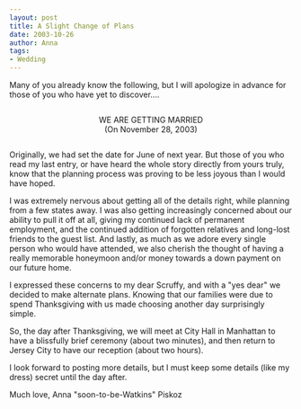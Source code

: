 ```yaml
---
layout: post
title: A Slight Change of Plans
date: 2003-10-26
author: Anna
tags:
- Wedding
---
```



Many of you already know the following, but I will apologize in advance for those of you who have yet to discover....

<p style="text-align:center;margin-top:2em;margin-bottom:2em;">WE ARE GETTING MARRIED<br />(On November 28, 2003)</p>

Originally, we had set the date for June of next year. But those of you who read my last entry, or have heard the whole story directly from yours truly, know that the planning process was proving to be less joyous than I would have hoped.

I was extremely nervous about getting all of the details right, while planning from a few states away. I was also getting increasingly concerned about our ability to pull it off at all, giving my continued lack of permanent employment, and the continued addition of forgotten relatives and long-lost friends to the guest list. And lastly, as much as we adore every single person who would have attended, we also cherish the thought of having a really memorable honeymoon and/or money towards a down payment on our future home.

I expressed these concerns to my dear Scruffy, and with a "yes dear" we decided to make alternate plans. Knowing that our families were due to spend Thanksgiving with us made choosing another day surprisingly simple.

So, the day after Thanksgiving, we will meet at City Hall in Manhattan to have a blissfully brief ceremony (about two minutes), and then return to Jersey City to have our reception (about two hours).

I look forward to posting more details, but I must keep some details (like my dress) secret until the day after.

Much love,
Anna "soon-to-be-Watkins" Piskoz
